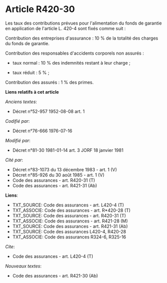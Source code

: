 # Article R420-30

Les taux des contributions prévues pour l'alimentation du fonds de garantie en application de l'article L. 420-4 sont fixés
comme suit :

Contribution des entreprises d'assurance : 10 % de la totalité des charges du fonds de garantie.

Contribution des responsables d'accidents corporels non assurés :

- taux normal : 10 % des indemnités restant à leur charge ;

- taux réduit : 5 % ;

Contribution des assurés : 1 % des primes.

**Liens relatifs à cet article**

_Anciens textes_:

  - Décret n°52-957 1952-08-08 art. 1

_Codifié par_:

  - Décret n°76-666 1976-07-16

_Modifié par_:

  - Décret n°81-30 1981-01-14 art. 3 JORF 18 janvier 1981

_Cité par_:

  - Décret n°83-1073 du 13 décembre 1983 - art. 1 (V)
  - Décret n°85-926 du 30 août 1985 - art. 1 (V)
  - Code des assurances - art. R420-31 (T)
  - Code des assurances - art. R421-31 (Ab)

**Liens**:

  - TXT_SOURCE: Code des assurances - art. L420-4 (T)
  - TXT_ASSOCIE: Code des assurances - art. R*420-28 (T)
  - TXT_SOURCE: Code des assurances - art. R420-31 (T)
  - TXT_ASSOCIE: Code des assurances - art. R421-28 (M)
  - TXT_SOURCE: Code des assurances - art. R421-31 (Ab)
  - TXT_SOURCE: Code des assurances L420-4, R420-28
  - TXT_ASSOCIE: Code des assurances R324-6, R325-16

_Cite_:

  - Code des assurances - art. L420-4 (T)

_Nouveaux textes_:

  - Code des assurances - art. R421-30 (Ab)
